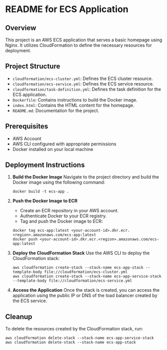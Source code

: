 # README for ECS Application

## Overview
This project is an AWS ECS application that serves a basic homepage using Nginx. It utilizes CloudFormation to define the necessary resources for deployment.

## Project Structure
- `cloudformation/ecs-cluster.yml`: Defines the ECS cluster resource.
- `cloudformation/ecs-service.yml`: Defines the ECS service resource.
- `cloudformation/task-definition.yml`: Defines the task definition for the ECS application.
- `Dockerfile`: Contains instructions to build the Docker image.
- `index.html`: Contains the HTML content for the homepage.
- `README.md`: Documentation for the project.

## Prerequisites
- AWS Account
- AWS CLI configured with appropriate permissions
- Docker installed on your local machine

## Deployment Instructions
1. **Build the Docker Image**
   Navigate to the project directory and build the Docker image using the following command:
   ```
   docker build -t ecs-app .
   ```

2. **Push the Docker Image to ECR**
   - Create an ECR repository in your AWS account.
   - Authenticate Docker to your ECR registry.
   - Tag and push the Docker image to ECR:
   ```
   docker tag ecs-app:latest <your-account-id>.dkr.ecr.<region>.amazonaws.com/ecs-app:latest
   docker push <your-account-id>.dkr.ecr.<region>.amazonaws.com/ecs-app:latest
   ```

3. **Deploy the CloudFormation Stack**
   Use the AWS CLI to deploy the CloudFormation stack:
   ```
   aws cloudformation create-stack --stack-name ecs-app-stack --template-body file://cloudformation/ecs-cluster.yml
   aws cloudformation create-stack --stack-name ecs-app-service-stack --template-body file://cloudformation/ecs-service.yml
   ```

4. **Access the Application**
   Once the stack is created, you can access the application using the public IP or DNS of the load balancer created by the ECS service.

## Cleanup
To delete the resources created by the CloudFormation stack, run:
```
aws cloudformation delete-stack --stack-name ecs-app-service-stack
aws cloudformation delete-stack --stack-name ecs-app-stack
```